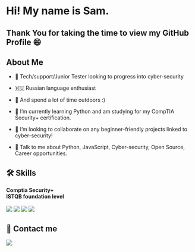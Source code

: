 
# Hi! My name is Sam. 

## Thank You for taking the time to view my GitHub Profile :smile: 

## About Me 

- 🔭 Tech/support/Junior Tester looking to progress into cyber-security

- 🇷🇺 Russian language enthusiast

- 🌲 And spend a lot of time outdoors :)

- 🌱 I’m currently learning Python and am studying for my CompTIA Security+ certification. 

- 👯 I’m looking to collaborate on any beginner-friendly projects linked to cyber-security!

- 💬 Talk to me about Python, JavaScript, Cyber-security, Open Source, Career opportunities. 
&nbsp;
&nbsp;

## 🛠 Skills

<div>
  <strong>Comptia Security+</strong><br>
  <strong>ISTQB foundation level</strong>
</div>
&nbsp;
<div>
  <img src="https://img.shields.io/badge/JavaScript-323330?style=for-the-badge&logo=javascript&logoColor=F7DF1E">
  <img src="https://img.shields.io/badge/HTML5-E34F26?style=for-the-badge&logo=html5&logoColor=white">
  <img src="https://img.shields.io/badge/CSS3-1572B6?style=for-the-badge&logo=css3&logoColor=white">
  <img src="https://img.shields.io/badge/Python-FFD43B?style=for-the-badge&logo=python&logoColor=blue">
</div>


## 🔗 Contact me

<a href="https://www.linkedin.com/in/srapley"><img src="https://img.shields.io/badge/LinkedIn-0077B5?style=for-the-badge&logo=linkedin&logoColor=white"></a>


